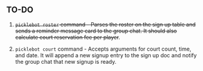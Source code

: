## TO-DO

1. ~~`picklebot roster` command - Parses the roster on the sign up table and sends a reminder message card to the group chat. It
should also calculate court reservation fee per player~~.

2. `picklebot court` command - Accepts arguments for court count, time, and date. It will append a new signup entry to the sign up doc and notify the group chat that new signup is ready.
